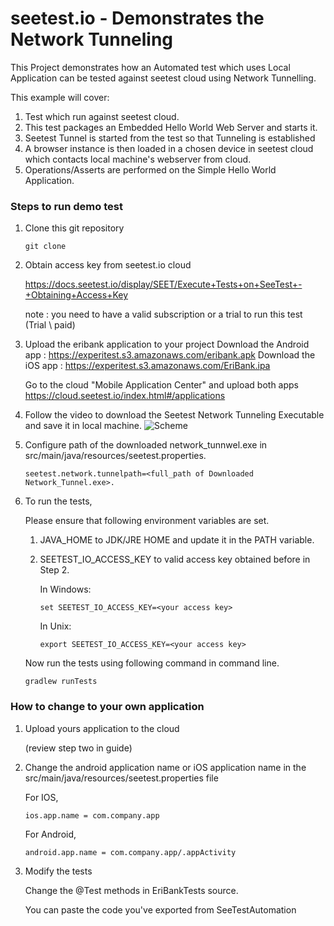 # seetest.io - Demonstrates the Network Tunneling

This Project demonstrates how an Automated test which uses Local Application can be tested against seetest cloud using Network Tunnelling.

This example will cover:

1. Test which run against seetest cloud.
2. This test packages an Embedded Hello World Web Server and starts it.
4. Seetest Tunnel is started from the test so that Tunneling is established
5. A browser instance is then loaded in a chosen device in seetest cloud which contacts local machine's webserver from cloud.
6. Operations/Asserts are performed on the Simple Hello World Application.


### Steps to run demo test

1. Clone this git repository

	```
	git clone 
	```

2. Obtain access key from seetest.io cloud

    https://docs.seetest.io/display/SEET/Execute+Tests+on+SeeTest+-+Obtaining+Access+Key

    note :  you need to have a valid subscription or a trial to run this test (Trial \ paid)

3. Upload the eribank application to your project
    Download the Android app : https://experitest.s3.amazonaws.com/eribank.apk
    Download the iOS app : https://experitest.s3.amazonaws.com/EriBank.ipa

    Go to the cloud "Mobile Application Center" and upload both apps 
    https://cloud.seetest.io/index.html#/applications

4. Follow the video to download the Seetest Network Tunneling Executable and save it in local machine. ![Scheme](images/TunnelDownload.gif)


5. Configure path of the downloaded network_tunnwel.exe in src/main/java/resources/seetest.properties.

    ```
    seetest.network.tunnelpath=<full_path of Downloaded Network_Tunnel.exe>.
    ```

6. To run the tests,
    
    Please ensure that following environment variables are set.

    1. JAVA_HOME to JDK/JRE HOME and update it in the PATH variable.
    2. SEETEST_IO_ACCESS_KEY to valid access key obtained before in Step 2.

        In Windows:

        ```
        set SEETEST_IO_ACCESS_KEY=<your access key>
        ```

        In Unix:

        ```
        export SEETEST_IO_ACCESS_KEY=<your access key>
        ```

    Now run the tests using following command in command line.
    
	```
	gradlew runTests
	```

### How to change to your own application

1. Upload yours application to the cloud

    (review step two in guide)

2. Change the android application name or iOS application name in the src/main/java/resources/seetest.properties file

    For IOS,
    
	```
	ios.app.name = com.company.app
	``` 
    
    For Android,
    
    ```
    android.app.name = com.company.app/.appActivity
    ```

3. Modify the tests

    Change the @Test methods in EriBankTests source.

    You can paste the code you've exported from SeeTestAutomation

